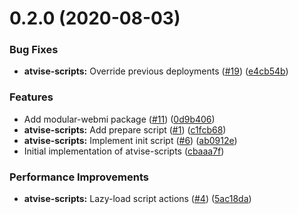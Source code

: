 <a name="0.2.0"></a>
# 0.2.0 (2020-08-03)


### Bug Fixes

* **atvise-scripts:** Override previous deployments ([#19](https://github.com/LukasHechenberger/create-atvise-app/issues/19)) ([e4cb54b](https://github.com/LukasHechenberger/create-atvise-app/commits/e4cb54b))


### Features

* Add modular-webmi package ([#11](https://github.com/LukasHechenberger/create-atvise-app/issues/11)) ([0d9b406](https://github.com/LukasHechenberger/create-atvise-app/commits/0d9b406))
* **atvise-scripts:** Add prepare script ([#1](https://github.com/LukasHechenberger/create-atvise-app/issues/1)) ([c1fcb68](https://github.com/LukasHechenberger/create-atvise-app/commits/c1fcb68))
* **atvise-scripts:** Implement init script ([#6](https://github.com/LukasHechenberger/create-atvise-app/issues/6)) ([ab0912e](https://github.com/LukasHechenberger/create-atvise-app/commits/ab0912e))
* Initial implementation of atvise-scripts ([cbaaa7f](https://github.com/LukasHechenberger/create-atvise-app/commits/cbaaa7f))


### Performance Improvements

* **atvise-scripts:** Lazy-load script actions ([#4](https://github.com/LukasHechenberger/create-atvise-app/issues/4)) ([5ac18da](https://github.com/LukasHechenberger/create-atvise-app/commits/5ac18da))



